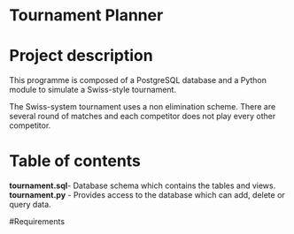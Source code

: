 # Tournament Planner

# Project description
This programme is composed of a PostgreSQL database and a Python module to 
simulate a Swiss-style tournament.

The Swiss-system tournament uses a non elimination scheme.
There are several round of matches and each competitor does not play every other
competitor.  

# Table of contents
<b>tournament.sql</b>- Database schema which contains the tables and views.<br />
<b>tournament.py</b> - Provides access to the database which can add, delete or query data.<br />



#Requirements



